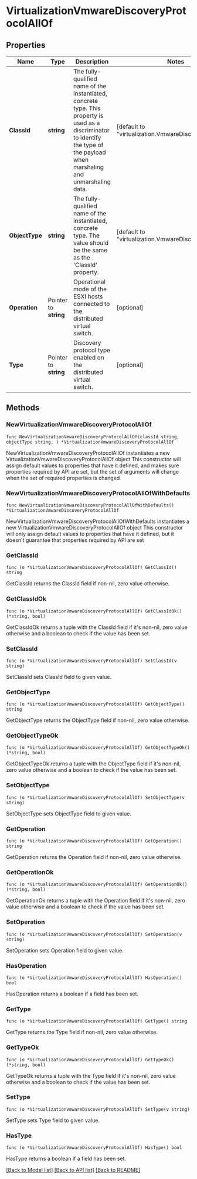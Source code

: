 # VirtualizationVmwareDiscoveryProtocolAllOf

## Properties

Name | Type | Description | Notes
------------ | ------------- | ------------- | -------------
**ClassId** | **string** | The fully-qualified name of the instantiated, concrete type. This property is used as a discriminator to identify the type of the payload when marshaling and unmarshaling data. | [default to "virtualization.VmwareDiscoveryProtocol"]
**ObjectType** | **string** | The fully-qualified name of the instantiated, concrete type. The value should be the same as the &#39;ClassId&#39; property. | [default to "virtualization.VmwareDiscoveryProtocol"]
**Operation** | Pointer to **string** | Operational mode of the ESXI hosts connected to the distributed virtual switch. | [optional] 
**Type** | Pointer to **string** | Discovery protocol type enabled on the distributed virtual switch. | [optional] 

## Methods

### NewVirtualizationVmwareDiscoveryProtocolAllOf

`func NewVirtualizationVmwareDiscoveryProtocolAllOf(classId string, objectType string, ) *VirtualizationVmwareDiscoveryProtocolAllOf`

NewVirtualizationVmwareDiscoveryProtocolAllOf instantiates a new VirtualizationVmwareDiscoveryProtocolAllOf object
This constructor will assign default values to properties that have it defined,
and makes sure properties required by API are set, but the set of arguments
will change when the set of required properties is changed

### NewVirtualizationVmwareDiscoveryProtocolAllOfWithDefaults

`func NewVirtualizationVmwareDiscoveryProtocolAllOfWithDefaults() *VirtualizationVmwareDiscoveryProtocolAllOf`

NewVirtualizationVmwareDiscoveryProtocolAllOfWithDefaults instantiates a new VirtualizationVmwareDiscoveryProtocolAllOf object
This constructor will only assign default values to properties that have it defined,
but it doesn't guarantee that properties required by API are set

### GetClassId

`func (o *VirtualizationVmwareDiscoveryProtocolAllOf) GetClassId() string`

GetClassId returns the ClassId field if non-nil, zero value otherwise.

### GetClassIdOk

`func (o *VirtualizationVmwareDiscoveryProtocolAllOf) GetClassIdOk() (*string, bool)`

GetClassIdOk returns a tuple with the ClassId field if it's non-nil, zero value otherwise
and a boolean to check if the value has been set.

### SetClassId

`func (o *VirtualizationVmwareDiscoveryProtocolAllOf) SetClassId(v string)`

SetClassId sets ClassId field to given value.


### GetObjectType

`func (o *VirtualizationVmwareDiscoveryProtocolAllOf) GetObjectType() string`

GetObjectType returns the ObjectType field if non-nil, zero value otherwise.

### GetObjectTypeOk

`func (o *VirtualizationVmwareDiscoveryProtocolAllOf) GetObjectTypeOk() (*string, bool)`

GetObjectTypeOk returns a tuple with the ObjectType field if it's non-nil, zero value otherwise
and a boolean to check if the value has been set.

### SetObjectType

`func (o *VirtualizationVmwareDiscoveryProtocolAllOf) SetObjectType(v string)`

SetObjectType sets ObjectType field to given value.


### GetOperation

`func (o *VirtualizationVmwareDiscoveryProtocolAllOf) GetOperation() string`

GetOperation returns the Operation field if non-nil, zero value otherwise.

### GetOperationOk

`func (o *VirtualizationVmwareDiscoveryProtocolAllOf) GetOperationOk() (*string, bool)`

GetOperationOk returns a tuple with the Operation field if it's non-nil, zero value otherwise
and a boolean to check if the value has been set.

### SetOperation

`func (o *VirtualizationVmwareDiscoveryProtocolAllOf) SetOperation(v string)`

SetOperation sets Operation field to given value.

### HasOperation

`func (o *VirtualizationVmwareDiscoveryProtocolAllOf) HasOperation() bool`

HasOperation returns a boolean if a field has been set.

### GetType

`func (o *VirtualizationVmwareDiscoveryProtocolAllOf) GetType() string`

GetType returns the Type field if non-nil, zero value otherwise.

### GetTypeOk

`func (o *VirtualizationVmwareDiscoveryProtocolAllOf) GetTypeOk() (*string, bool)`

GetTypeOk returns a tuple with the Type field if it's non-nil, zero value otherwise
and a boolean to check if the value has been set.

### SetType

`func (o *VirtualizationVmwareDiscoveryProtocolAllOf) SetType(v string)`

SetType sets Type field to given value.

### HasType

`func (o *VirtualizationVmwareDiscoveryProtocolAllOf) HasType() bool`

HasType returns a boolean if a field has been set.


[[Back to Model list]](../README.md#documentation-for-models) [[Back to API list]](../README.md#documentation-for-api-endpoints) [[Back to README]](../README.md)


